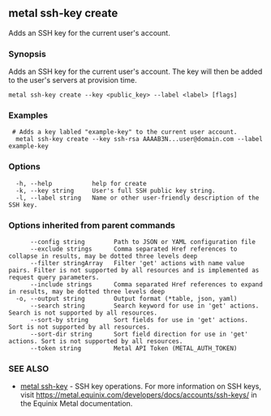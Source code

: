 ## metal ssh-key create

Adds an SSH key for the current user's account.

### Synopsis

Adds an SSH key for the current user's account. The key will then be added to the user's servers at provision time.

```
metal ssh-key create --key <public_key> --label <label> [flags]
```

### Examples

```
 # Adds a key labled "example-key" to the current user account.
  metal ssh-key create --key ssh-rsa AAAAB3N...user@domain.com --label example-key
```

### Options

```
  -h, --help           help for create
  -k, --key string     User's full SSH public key string.
  -l, --label string   Name or other user-friendly description of the SSH key.
```

### Options inherited from parent commands

```
      --config string        Path to JSON or YAML configuration file
      --exclude strings      Comma separated Href references to collapse in results, may be dotted three levels deep
      --filter stringArray   Filter 'get' actions with name value pairs. Filter is not supported by all resources and is implemented as request query parameters.
      --include strings      Comma separated Href references to expand in results, may be dotted three levels deep
  -o, --output string        Output format (*table, json, yaml)
      --search string        Search keyword for use in 'get' actions. Search is not supported by all resources.
      --sort-by string       Sort fields for use in 'get' actions. Sort is not supported by all resources.
      --sort-dir string      Sort field direction for use in 'get' actions. Sort is not supported by all resources.
      --token string         Metal API Token (METAL_AUTH_TOKEN)
```

### SEE ALSO

* [metal ssh-key](metal_ssh-key.md)	 - SSH key operations. For more information on SSH keys, visit https://metal.equinix.com/developers/docs/accounts/ssh-keys/ in the Equinix Metal documentation.

